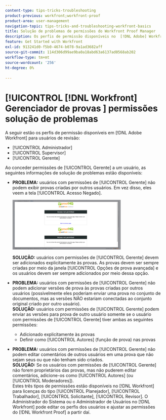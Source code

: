 ```yaml
---
content-type: tips-tricks-troubleshooting
product-previous: workfront;workfront-proof
product-area: user-management
navigation-topic: tips-tricks-and-troubleshooting-workfront-basics
title: Solução de problemas de permissões do Workfront Proof Manager
description: Os perfis de permissão disponíveis no  [!DNL Adobe] Workfront para usuários de comprovação são Administrador, Supervisor e Gerente.
feature: Get Started with Workfront
exl-id: 913241d0-f5b0-4674-b078-9a1ad3682aff
source-git-commit: 114d306d99ae9ba0a18abd63a6137ad0568ab202
workflow-type: tm+mt
source-wordcount: '256'
ht-degree: 0%

---
```


# [!UICONTROL [!DNL Workfront] Gerenciador de provas ] permissões solução de problemas

A seguir estão os perfis de permissão disponíveis em [!DNL Adobe Workfront] para usuários de revisão:

* [!UICONTROL Administrador]
* [!UICONTROL Supervisor]
* [!UICONTROL Gerente]

<!--For detailed information about these options and how to configure them, see .-->

Ao conceder permissões de [!UICONTROL Gerente] a um usuário, as seguintes informações de solução de problemas estão disponíveis:

* **PROBLEMA:** usuários com permissões de [!UICONTROL Gerente] não podem exibir provas criadas por outros usuários. Em vez disso, eles veem a tela [!UICONTROL Acesso Negado].

  ![](assets/access-denied-350x161.png)

  **SOLUÇÃO:** usuários com permissões de [!UICONTROL Gerente] devem ser adicionados explicitamente às provas. As provas devem ser sempre criadas por meio da janela [!UICONTROL Opções de prova avançada] e os usuários devem ser sempre adicionados por meio dessa opção.

* **PROBLEMA:** usuários com permissões de [!UICONTROL Gerente] não podem adicionar versões de prova às provas criadas por outros usuários (possivelmente eles poderiam enviar uma prova no conjunto de documentos, mas as versões NÃO estariam conectadas ao conjunto original criado por outro usuário).\
   **SOLUÇÃO:** usuários com permissões de [!UICONTROL Gerente] podem enviar as versões para prova de outro usuário somente se o usuário com permissões de [!UICONTROL Gerente] tiver ambas as seguintes permissões:

   * Adicionado explicitamente às provas
   * Definir como [!UICONTROL Autores] (função de prova) nas provas

* **PROBLEMA:** usuários com permissões de [!UICONTROL Gerente] não podem editar comentários de outros usuários em uma prova que não sejam seus ou que não tenham sido criados.\
   **SOLUÇÃO:** Se os usuários com permissões de [!UICONTROL Gerente] não forem proprietários das provas, mas não puderem editar comentários, adicione-os como [!UICONTROL Autores] (ou [!UICONTROL Moderadores]).\
   Estes três tipos de permissões estão disponíveis no [!DNL Workfront] para licenças do tipo [!UICONTROL Planejador], [!UICONTROL Trabalhador], [!UICONTROL Solicitante], [!UICONTROL Revisor]. O Administrador do Sistema ou o Administrador de Usuários no [!DNL Workfront] pode editar os perfis dos usuários e ajustar as permissões do [!DNL Workfront Proof] a partir daí.
